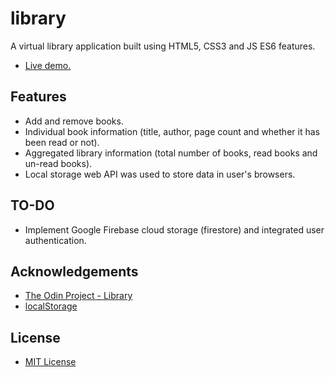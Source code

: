 # library
A virtual library application built using HTML5, CSS3 and JS ES6 features.
- [Live demo.](https://tmcerlean.github.io/library/)

## Features
- Add and remove books.
- Individual book information (title, author, page count and whether it has been read or not).
- Aggregated library information (total number of books, read books and un-read books).
- Local storage web API was used to store data in user's browsers.

## TO-DO
- Implement Google Firebase cloud storage (firestore) and integrated user authentication.

## Acknowledgements
- [The Odin Project - Library](https://www.theodinproject.com/lessons/library)
- [localStorage](https://developer.mozilla.org/en-US/docs/Web/API/Web_Storage_API/Using_the_Web_Storage_API)

## License
- [MIT License](https://opensource.org/licenses/MIT)
